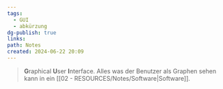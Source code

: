 ```yaml
---
tags:
  - GUI
  - abkürzung
dg-publish: true
links: 
path: Notes
created: 2024-06-22 20:09
---
```

> **G**raphical **U**ser **I**nterface.
> Alles was der Benutzer als Graphen sehen kann in ein [[02 - RESOURCES/Notes/Software\|Software]].